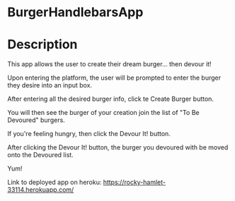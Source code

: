 # BurgerHandlebarsApp

# Description

This app allows the user to create their dream burger... then devour it!

Upon entering the platform, the user will be prompted to enter the burger they desire into an input box.

After entering all the desired burger info, click te Create Burger button.

You will then see the burger of your creation join the list of "To Be Devoured" burgers.

If you're feeling hungry, then click the Devour It! button.

After clicking the Devour It! button, the burger you devoured with be moved onto the Devoured list.

Yum!

Link to deployed app on heroku: https://rocky-hamlet-33114.herokuapp.com/
